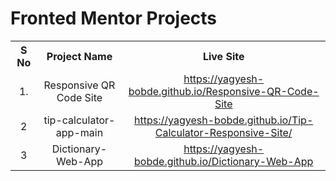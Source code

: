# Fronted Mentor Projects

<table style="text-align:center" >
  <tr>
    <th>S No</th>
    <th>Project Name</th>
    <th>Live Site</th>
  </tr>
  <tr>
    <td><center>1.</center></td>
    <td><center>Responsive QR Code Site</center></td>
    <td><center><a href="https://yagyesh-bobde.github.io/Responsive-QR-Code-Site/" target="_blank" >https://yagyesh-bobde.github.io/Responsive-QR-Code-Site</a></center></td>
  </tr>
<tr>
  <td>2</td>
  <td>tip-calculator-app-main</td>
  <td>
  <center>
    <a href="https://yagyesh-bobde.github.io/Tip-Calculator-Responsive-Site/" target="_blank" >https://yagyesh-bobde.github.io/Tip-Calculator-Responsive-Site/</a>
  </center>
  </td>
</tr>
<tr>
  <td>3</td>
  <td>Dictionary-Web-App</td>
  <td>
  <center>
    <a href="https://yagyesh-bobde.github.io/Dictionary-Web-App" target="_blank" >https://yagyesh-bobde.github.io/Dictionary-Web-App</a>
  </center>
  </td>
</tr>
</table>
